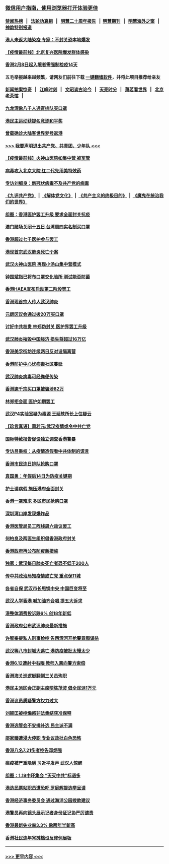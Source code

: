 ### [微信用户指南，使用浏览器打开体验更佳](https://github.com/gfw-breaker/banned-news1/blob/master/indexes/wechat-guide.md?t=0)
#### [禁闻热榜](热点新闻.md?t=0)  &nbsp;&nbsp;|&nbsp;&nbsp; [法轮功真相](https://github.com/gfw-breaker/truth/blob/master/README.md?t=0) &nbsp;&nbsp;|&nbsp;&nbsp; [明慧二十周年报告](https://github.com/gfw-breaker/mh-reports/blob/master/README.md?t=0) &nbsp;&nbsp;|&nbsp;&nbsp;[明慧期刊](https://github.com/gfw-breaker/mh-qikan) &nbsp;&nbsp;|&nbsp;&nbsp; [明慧海外之窗](https://github.com/gfw-breaker/mh-news/blob/master/README.md?t=0) &nbsp;&nbsp;|&nbsp;&nbsp; [神韵特别报道](https://github.com/gfw-breaker/mh-news/blob/master/shenyun.md?t=0)
#### [港人未返大陆染疫 专家：不封关恐本地爆发](../pages/nsc415/n11848021.md?t=02061711) 
#### [【疫情最前线】北京复兴医院爆发群体感染](../pages/nsc415/n11847626.md?t=02061711) 
#### [香港2月8日起入境者需强制检疫14天](../pages/nsc415/n11847658.md?t=02061711) 
#### 五毛举报越来越频繁，请网友们前往下载 [一键翻墙软件](https://github.com/gfw-breaker/ssr-accounts)，并将此项目推荐给亲友
#### [新闻拍案惊奇](https://github.com/gfw-breaker/banned-news1/blob/master/pages/link4.md) &nbsp;&nbsp;|&nbsp;&nbsp; [江峰时刻](https://github.com/gfw-breaker/banned-news1/blob/master/pages/link4.md) &nbsp;&nbsp;|&nbsp;&nbsp; [文昭谈古论今](https://github.com/gfw-breaker/banned-news1/blob/master/pages/link4.md) &nbsp;&nbsp;|&nbsp;&nbsp; [天亮时分](https://github.com/gfw-breaker/banned-news1/blob/master/pages/link4.md) &nbsp;&nbsp;|&nbsp;&nbsp; [萧茗看世界](https://github.com/gfw-breaker/banned-news1/blob/master/pages/link4.md) &nbsp;&nbsp;|&nbsp;&nbsp; [北京老茶馆](https://github.com/gfw-breaker/banned-news1/blob/master/pages/link4.md) &nbsp;&nbsp;|&nbsp;&nbsp; 
#### [九龙湾逾八千人通宵排队买口罩](../pages/nsc415/n11847647.md?t=02061711) 
#### [港民主运动获提名竞逐和平奖](../pages/nsc415/n11847633.md?t=02061711) 
#### [曾载确诊大陆客世界梦号返港](../pages/nsc415/n11847608.md?t=02061711) 
#### [>>> 我要声明退出共产党、共青团、少年队 <<<](https://github.com/begood0513/goodnews/blob/master/quit/letter.md) 
#### [【疫情最前线】火神山医院如集中营 被军管](../pages/nsc415/n11847524.md?t=02061711) 
#### [病毒攻入北京大院 红二代先用美特效药](../pages/nsc415/n11847427.md?t=02061711) 
#### [专访刘细良：新冠状病毒不及共产党的病毒](../pages/nsc415/n11847164.md?t=02061711) 
#### [《九评共产党》](https://github.com/begood0513/9ping.md/blob/master/README.md) &nbsp;|&nbsp; [《解体党文化》](../../../../jtdwh.md/blob/master/README.md)  &nbsp;|&nbsp; [《共产主义的终极目的》](../../../../gczydzjmd.md/blob/master/README.md) &nbsp;|&nbsp; [《魔鬼在统治我们的世界》](../../../../mgztzwmdsj.md/blob/master/README.md) 
#### [组图：香港医护罢工升级 要求全面封关抗疫](../pages/nsc415/n11844107.md?t=02061711) 
#### [澳门赌场关闭十五日 台湾周四实名制买口罩](../pages/nsc415/n11845083.md?t=02061711) 
#### [香港超过七千医护参与罢工](../pages/nsc415/n11845051.md?t=02061711) 
#### [港现首宗武汉肺炎死亡个案](../pages/nsc415/n11844998.md?t=02061711) 
#### [武汉火神山医院 再现小汤山集中营模式](../pages/nsc415/n11844763.md?t=02061711) 
#### [钟国斌指已将布口罩交化验所 测试能否防菌](../pages/nsc415/n11842783.md?t=02061711) 
#### [香港HAEA宣布启动第二阶段罢工](../pages/nsc415/n11842723.md?t=02061711) 
#### [香港现首宗人传人武汉肺炎](../pages/nsc415/n11842766.md?t=02061711) 
#### [元朗区议会通过拨20万买口罩](../pages/nsc415/n11842754.md?t=02061711) 
#### [讨好中共权贵 林郑伪封关 医护界罢工升级](../pages/nsc415/n11842359.md?t=02061711) 
#### [武汉肺炎摧毁中国经济 损失将超过16万亿](../pages/nsc415/n11839723.md?t=02061711) 
#### [香港美孚街坊连续两日反对设隔离营](../pages/nsc415/n11839962.md?t=02061711) 
#### [香港防护中心忧病毒社区蔓延](../pages/nsc415/n11839933.md?t=02061711) 
#### [武汉肺炎病毒可经粪便传染](../pages/nsc415/n11839939.md?t=02061711) 
#### [香港逾千宗买口罩被骗涉82万](../pages/nsc415/n11839914.md?t=02061711) 
#### [林郑拒会面 医护如期罢工](../pages/nsc415/n11839892.md?t=02061711) 
#### [武汉P4实验室疑为毒源 王延轶所长上位疑云](../pages/nsc415/n11835543.md?t=02061711) 
#### [【珍言真语】萧若元:武汉疫情或令中共亡党](../pages/nsc415/n11829394.md?t=02061711) 
#### [国际特赦报告促设独立调查香港警暴](../pages/nsc415/n11833845.md?t=02061711) 
#### [专访吕秉权：从疫情造假看中共体制的谎言](../pages/nsc415/n11833813.md?t=02061711) 
#### [香港市民连日排队抢购口罩](../pages/nsc415/n11833794.md?t=02061711) 
#### [袁国勇：年假后14日为防疫关键期](../pages/nsc415/n11831088.md?t=02061711) 
#### [护士请病假 施压港府全面封关](../pages/nsc415/n11831030.md?t=02061711) 
#### [香港一罩难求 多区市民抢购口罩](../pages/nsc415/n11831002.md?t=02061711) 
#### [深圳湾口岸发现爆炸品](../pages/nsc415/n11828802.md?t=02061711) 
#### [香港医管局员工阵线周六动议罢工](../pages/nsc415/n11828762.md?t=02061711) 
#### [何柏良及两医生组织倡香港政府封关](../pages/nsc415/n11828749.md?t=02061711) 
#### [香港政府再公布防疫新措施](../pages/nsc415/n11828716.md?t=02061711) 
#### [独家：武汉每日肺炎死亡者恐不低于200人](../pages/nsc415/n11828240.md?t=02061711) 
#### [传中共政治局知疫情或亡党 重点保11城](../pages/nsc415/n11828145.md?t=02061711) 
#### [各省自保 武汉市长甩锅中央 中国巨变将至](../pages/nsc415/n11828021.md?t=02061711) 
#### [武汉人学香港 喊加油齐合唱 提五大诉求](../pages/nsc415/n11827046.md?t=02061711) 
#### [港整体消费投诉跌6% 创18年新低](../pages/nsc415/n11817280.md?t=02061711) 
#### [香港政府公布武汉肺炎最新措施](../pages/nsc415/n11817152.md?t=02061711) 
#### [许智峯提私人刑事检控 告西湾河开枪警意图谋杀](../pages/nsc415/n11817132.md?t=02061711) 
#### [武汉等八市封城大逃亡 港防疫被批太慢太少](../pages/nsc415/n11817058.md?t=02061711) 
#### [香港6.12遭射中右眼 教师入禀向警方索偿](../pages/nsc415/n11814678.md?t=02061711) 
#### [香港海关巡逻艇翻侧三关员殉职](../pages/nsc415/n11814604.md?t=02061711) 
#### [港民主派区会正副主席晤陈茂波 倡全民派1万元](../pages/nsc415/n11814582.md?t=02061711) 
#### [香港议员质疑警方权力过大](../pages/nsc415/n11814560.md?t=02061711) 
#### [刘颕匡被控煽惑非法集结获准保释](../pages/nsc415/n11811727.md?t=02061711) 
#### [香港选管会不安排补选 民主派不满](../pages/nsc415/n11811691.md?t=02061711) 
#### [邵家臻遭浸大停职 专业议政批白色恐怖](../pages/nsc415/n11811670.md?t=02061711) 
#### [香港八名7.21伤者控告邓炳强](../pages/nsc415/n11811623.md?t=02061711) 
#### [瘟疫被严重隐瞒 习近平发声 武汉人惊醒](../pages/nsc415/n11811186.md?t=02061711) 
#### [组图：1.19中环集会 “天灭中共”标语多](../pages/nsc415/n11809514.md?t=02061711) 
#### [港选民票站职员遭恐吓 罗庭辉提选举呈请](../pages/nsc415/n11808914.md?t=02061711) 
#### [香港经济事务委员会 通过海洋公园拨款建议](../pages/nsc415/n11808906.md?t=02061711) 
#### [港警员再向镜头展示记者身份证记协严厉谴责](../pages/nsc415/n11808888.md?t=02061711) 
#### [香港最新失业率3.3% 逾两年半新高](../pages/nsc415/n11808887.md?t=02061711) 
#### [香港社民连年宵摊档设反修例展板](../pages/nsc415/n11808857.md?t=02061711) 

----
#### [ >>> 更早内容 <<< ](../indexes/nsc415-earlier.md)
